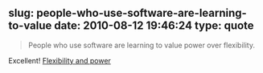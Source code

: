 slug: people-who-use-software-are-learning-to-value
date: 2010-08-12 19:46:24
type: quote
---

> People who use software are learning to value power over flexibility.

Excellent! [Flexibility and power](http://inessential.com/2010/08/09/flexibility_and_power)
